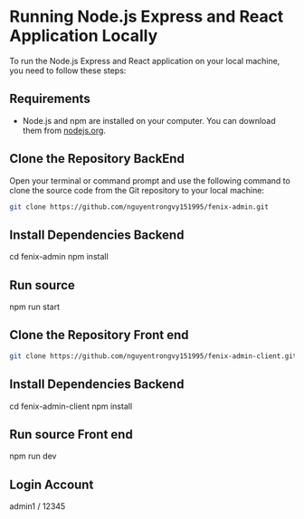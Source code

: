 # Running Node.js Express and React Application Locally

To run the Node.js Express and React application on your local machine, you need to follow these steps:

## Requirements

- Node.js and npm are installed on your computer. You can download them from [nodejs.org](https://nodejs.org).

## Clone the Repository BackEnd


Open your terminal or command prompt and use the following command to clone the source code from the Git repository to your local machine:

```bash
git clone https://github.com/nguyentrongvy151995/fenix-admin.git
```

## Install Dependencies Backend

cd fenix-admin
npm install

## Run source
npm run start


## Clone the Repository Front end

```bash
git clone https://github.com/nguyentrongvy151995/fenix-admin-client.git
```

## Install Dependencies Backend

cd fenix-admin-client
npm install

## Run source Front end
npm run dev

## Login Account
admin1 / 12345
